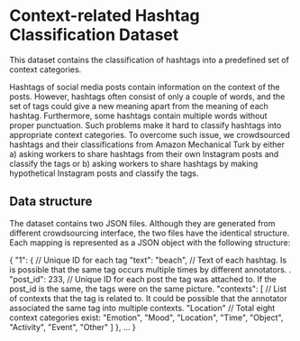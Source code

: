 # Context-related Hashtag Classification Dataset

This dataset contains the classification of hashtags into a predefined set of context categories.

Hashtags of social media posts contain information on the context of the posts. However, hashtags often consist of only a couple of words, and the set of tags could give a new meaning apart from the meaning of each hashtag. Furthermore, some hashtags contain multiple words without proper punctuation. Such problems make it hard to classify hashtags into appropriate context categories. To overcome such issue, we crowdsourced hashtags and their classifications from Amazon Mechanical Turk by either a) asking workers to share hashtags from their own Instagram posts and classify the tags or b) asking workers to share hashtags by making hypothetical Instagram posts and classify the tags.  

## Data structure

The dataset contains two JSON files. Although they are generated from different crowdsourcing interface, the two files have the identical structure.
Each mapping is represented as a JSON object with the following structure:

{
  "1": {             // Unique ID for each tag
    "text": "beach", // Text of each hashtag. Is is possible that the same tag occurs multiple times by different annotators. .
    "post_id": 233,  // Unique ID for each post the tag was attached to. If the post_id is the same, the tags were on the same picture. 
    "contexts": [    // List of contexts that the tag is related to. It could be possible that the annotator associated the same tag into multiple contexts. 
      "Location"     // Total eight context categories exist: "Emotion", "Mood", "Location", "Time", "Object", "Activity", "Event", "Other"
    ]
  },
  ...
}
